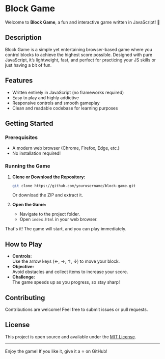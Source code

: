 # Block Game

Welcome to **Block Game**, a fun and interactive game written in JavaScript! 🚀

## Description

Block Game is a simple yet entertaining browser-based game where you control blocks to achieve the highest score possible. Designed with pure JavaScript, it’s lightweight, fast, and perfect for practicing your JS skills or just having a bit of fun.

## Features

- Written entirely in JavaScript (no frameworks required)
- Easy to play and highly addictive
- Responsive controls and smooth gameplay
- Clean and readable codebase for learning purposes

## Getting Started

### Prerequisites

- A modern web browser (Chrome, Firefox, Edge, etc.)
- No installation required!

### Running the Game

1. **Clone or Download the Repository:**
   ```bash
   git clone https://github.com/yourusername/block-game.git
   ```
   Or download the ZIP and extract it.

2. **Open the Game:**
   - Navigate to the project folder.
   - Open `index.html` in your web browser.

That's it! The game will start, and you can play immediately.

## How to Play

- **Controls:**  
  Use the arrow keys (←, →, ↑, ↓) to move your block.
- **Objective:**  
  Avoid obstacles and collect items to increase your score.
- **Challenge:**  
  The game speeds up as you progress, so stay sharp!

## Contributing

Contributions are welcome! Feel free to submit issues or pull requests.

## License

This project is open source and available under the [MIT License](LICENSE).

---

Enjoy the game! If you like it, give it a ⭐️ on GitHub!
